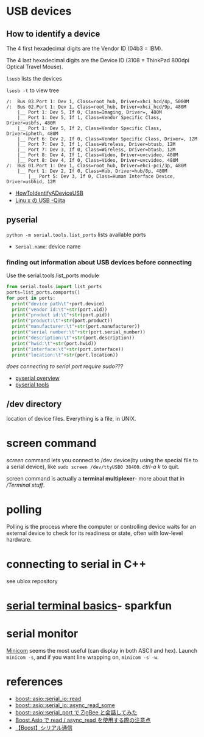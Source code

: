 # USB devices
## How to identify a device
The 4 first hexadecimal digits are the Vendor ID (04b3 = IBM).

The 4 last hexadecimal digits are the Device ID (3108 = ThinkPad 800dpi Optical Travel Mouse).

`lsusb` lists the devices

`lsusb -t` to view tree
```
/:  Bus 03.Port 1: Dev 1, Class=root_hub, Driver=xhci_hcd/4p, 5000M
/:  Bus 02.Port 1: Dev 1, Class=root_hub, Driver=xhci_hcd/9p, 480M
    |__ Port 1: Dev 5, If 0, Class=Imaging, Driver=, 480M
    |__ Port 1: Dev 5, If 1, Class=Vendor Specific Class, Driver=usbfs, 480M
    |__ Port 1: Dev 5, If 2, Class=Vendor Specific Class, Driver=ipheth, 480M
    |__ Port 6: Dev 2, If 0, Class=Vendor Specific Class, Driver=, 12M
    |__ Port 7: Dev 3, If 1, Class=Wireless, Driver=btusb, 12M
    |__ Port 7: Dev 3, If 0, Class=Wireless, Driver=btusb, 12M
    |__ Port 8: Dev 4, If 1, Class=Video, Driver=uvcvideo, 480M
    |__ Port 8: Dev 4, If 0, Class=Video, Driver=uvcvideo, 480M
/:  Bus 01.Port 1: Dev 1, Class=root_hub, Driver=ehci-pci/3p, 480M
    |__ Port 1: Dev 2, If 0, Class=Hub, Driver=hub/8p, 480M
        |__ Port 5: Dev 3, If 0, Class=Human Interface Device, Driver=usbhid, 12M

```
* [HowToIdentifyADeviceUSB](https://wiki.debian.org/HowToIdentifyADevice/USB)
* [Linu x の USB -Qiita](https://qiita.com/propella/items/66eb1e93cc71ebea3829)

## pyserial
`python -m serial.tools.list_ports` lists available ports

* `Serial.name`: device name

### finding out information about USB devices before connecting
Use the serial.tools.list_ports module
```python
from serial.tools import list_ports
ports=list_ports.comports()
for port in ports:
  print("device path\t"+port.device)
  print("vendor id:\t"+str(port.vid))
  print("product id:\t"+str(port.pid))
  print("product:\t"+str(port.product))
  print("manufacturer:\t"+str(port.manufacturer))
  print("serial number:\t"+str(port.serial_number))
  print("description:\t"+str(port.description))
  print("hwid:\t"+str(port.hwid))
  print("interface:\t"+str(port.interface))
  print("location:\t"+str(port.location))
```

*does connecting to serial port require sudo???*

* [pyserial overview](https://pythonhosted.org/pyserial/pyserial.html#overview)
* [pyserial tools](http://pyserial.readthedocs.io/en/latest/tools.html)

## /dev directory
location of device files. Everything is a file, in UNIX.

# screen command
*screen* command lets you connect to /dev device(by using the special file to a serial device), like `sudo screen /dev/ttyUSB0 38400`. *ctrl-a k* to quit.

screen command is actually a **terminal multiplexer**- more about that in */Terminal stuff*.

# polling
Polling is the process where the computer or controlling device waits for an external device to check for its readiness or state, often with low-level hardware.
 
# connecting to serial in C++
see ublox repository

# [serial terminal basics](https://learn.sparkfun.com/tutorials/terminal-basics/all#connecting-to-your-device)- sparkfun

# serial monitor
[Minicom](https://elinux.org/Minicom) seems the most useful (can display in both ASCII and hex). Launch `minicom -s`, and if you want line wrapping on, `minicom -s -w`.


# references
* [boost::asio::serial_io::read](https://www.boost.org/doc/libs/1_69_0/doc/html/boost_asio/reference/read.html)
* [boost::asio::serial_io::async_read_some](https://www.boost.org/doc/libs/1_69_0/doc/html/boost_asio/reference/serial_port/async_read_some.html)
* [boost::asio::serial_port で ZigBee と会話してみた](http://tips.hecomi.com/entry/20120728/1343504831)
* [Boost.Asio で read / async_read を使用する際の注意点](http://amedama1x1.hatenablog.com/entry/2014/06/16/210600)
* [【Boost】シリアル通信](http://blog.livedoor.jp/k_yon/archives/52145222.html)
